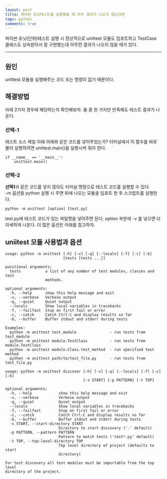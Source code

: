 ```yaml
---
layout: post
title: 파이썬 유닛테스트를 실행했을 때 아무 결과가 나오지 않는다면
tags: python
comments: true
---
```

  
파이썬 유닛(단위)테스트 실행 시 정상적으로 unittest 모듈도 임포트하고 TestCase 클래스도 상속받아서 잘 구현했는데 아무런 결과가 나오지 않을 때가 있다. 
  
---
  
## 원인
unittest 모듈을 실행해주는 코드 또는 명령이 없기 때문이다.
  
## 해결방법
아래 2가지 경우에 해당하는지 확인해보자. 둘 중 한 가지만 만족해도 테스트 결과가 나온다.
  
### 선택-1
테스트 소스 제일 아래 아래와 같은 코드를 넣어주었는가? 터미널에서 이 함수를 바로 불러 실행하려면 unittest.main()을 실행시켜 줘야 한다.
~~~
if __name__ == '__main__':
    unittest.main()
~~~
  
### 선택-2
**선택1**과 같은 코드를 넣지 않아도 터미널 명령으로 테스트 코드를 실행할 수 있다.  
-m 옵션을 python 실행 시 주면 뒤에 나오는 모듈을 임포트 한 후 스크립트를 실행한다.  
~~~
python -m unittest [option] [test.py]
~~~
  
test.py에 테스트 코드가 있는 파일명을 넣어주면 된다. option 부분에 -v 를 넣으면 더 자세하게 나온다. 더 많은 옵션은 아래를 참고하자.
  
## uniitest 모듈 사용법과 옵션
~~~
usage: python -m unittest [-h] [-v] [-q] [--locals] [-f] [-c] [-b]
                          [tests [tests ...]]

positional arguments:
  tests           a list of any number of test modules, classes and test
                  methods.

optional arguments:
  -h, --help      show this help message and exit
  -v, --verbose   Verbose output
  -q, --quiet     Quiet output
  --locals        Show local variables in tracebacks
  -f, --failfast  Stop on first fail or error
  -c, --catch     Catch Ctrl-C and display results so far
  -b, --buffer    Buffer stdout and stderr during tests

Examples:
  python -m unittest test_module               - run tests from test_module
  python -m unittest module.TestClass          - run tests from module.TestClass
  python -m unittest module.Class.test_method  - run specified test method
  python -m unittest path/to/test_file.py      - run tests from test_file.py

usage: python -m unittest discover [-h] [-v] [-q] [--locals] [-f] [-c] [-b]
                                   [-s START] [-p PATTERN] [-t TOP]

optional arguments:
  -h, --help            show this help message and exit
  -v, --verbose         Verbose output
  -q, --quiet           Quiet output
  --locals              Show local variables in tracebacks
  -f, --failfast        Stop on first fail or error
  -c, --catch           Catch Ctrl-C and display results so far
  -b, --buffer          Buffer stdout and stderr during tests
  -s START, --start-directory START
                        Directory to start discovery ('.' default)
  -p PATTERN, --pattern PATTERN
                        Pattern to match tests ('test*.py' default)
  -t TOP, --top-level-directory TOP
                        Top level directory of project (defaults to start
                        directory)

For test discovery all test modules must be importable from the top level
directory of the project.
~~~